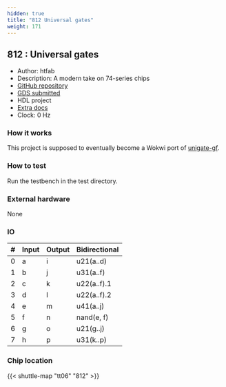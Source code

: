```yaml
---
hidden: true
title: "812 Universal gates"
weight: 171
---
```


## 812 : Universal gates

* Author: htfab
* Description: A modern take on 74-series chips
* [GitHub repository](https://github.com/htfab/unigate-wokwi)
* [GDS submitted](https://github.com/htfab/unigate-wokwi/actions/runs/8758711749)
* HDL project
* [Extra docs](None)
* Clock: 0 Hz

### How it works

This project is supposed to eventually become a Wokwi port of [unigate-gf](https://github.com/htfab/unigate-gf).

### How to test

Run the testbench in the test directory.

### External hardware

None


### IO

| # | Input          | Output         | Bidirectional   |
| - | -------------- | -------------- | --------------- |
| 0 | a | i | u21(a..d) |
| 1 | b | j | u31(a..f) |
| 2 | c | k | u22(a..f).1 |
| 3 | d | l | u22(a..f).2 |
| 4 | e | m | u41(a..j) |
| 5 | f | n | nand(e, f) |
| 6 | g | o | u21(g..j) |
| 7 | h | p | u31(k..p) |

### Chip location

{{< shuttle-map "tt06" "812" >}}

